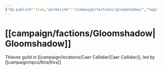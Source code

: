 ```yaml
---
{"dg-publish":true,"permalink":"/campaign/factions/gloomshadow/","tags":["faction"]}
---
```


# [[campaign/factions/Gloomshadow\|Gloomshadow]]
Thieves guild in [[campaign/locations/Caer Callidier\|Caer Callidier]], led by [[campaign/npcs/Kira\|Kira]] 